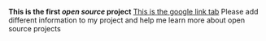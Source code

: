 **This is the first _open source_ project**
[This is the google link tab](https://www.google.com/)
Please add different information to my project and help me learn more about open source projects
